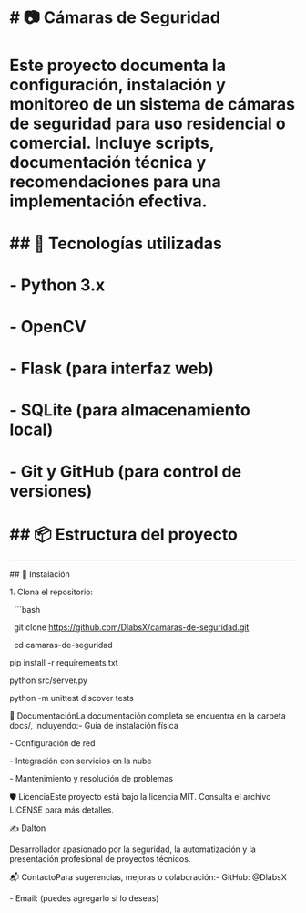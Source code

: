 ﻿# \# 📷 Cámaras de Seguridad

# 

# Este proyecto documenta la configuración, instalación y monitoreo de un sistema de cámaras de seguridad para uso residencial o comercial. Incluye scripts, documentación técnica y recomendaciones para una implementación efectiva.

# 

# \## 🧰 Tecnologías utilizadas

# 

# \- Python 3.x

# \- OpenCV

# \- Flask (para interfaz web)

# \- SQLite (para almacenamiento local)

# \- Git y GitHub (para control de versiones)

# 

# \## 📦 Estructura del proyecto









---



\## 🚀 Instalación



1\. Clona el repositorio:



&nbsp;  ```bash

&nbsp;  git clone https://github.com/DlabsX/camaras-de-seguridad.git

&nbsp;  cd camaras-de-seguridad



pip install -r requirements.txt



python src/server.py



python -m unittest discover tests





📖 DocumentaciónLa documentación completa se encuentra en la carpeta docs/, incluyendo:- Guía de instalación física

\- Configuración de red

\- Integración con servicios en la nube

\- Mantenimiento y resolución de problemas





🛡️ LicenciaEste proyecto está bajo la licencia MIT. Consulta el archivo LICENSE para más detalles.





✍️ Dalton

Desarrollador apasionado por la seguridad, la automatización y la presentación profesional de proyectos técnicos.





📬 ContactoPara sugerencias, mejoras o colaboración:- GitHub: @DlabsX

\- Email: (puedes agregarlo si lo deseas)













